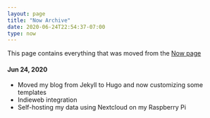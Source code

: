 ```yaml
---
layout: page
title: "Now Archive"
date: 2020-06-24T22:54:37-07:00
type: now
---
```

This page contains everything that was moved from the [Now page](https://rrajath.com/now/)

#### Jun 24, 2020
* Moved my blog from Jekyll to Hugo and now customizing some templates
* Indieweb integration
* Self-hosting my data using Nextcloud on my Raspberry Pi

